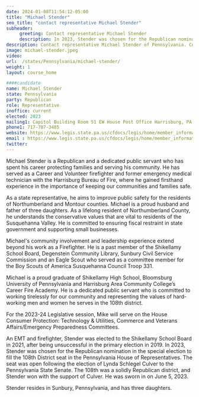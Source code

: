 ```yaml
---
date: 2024-01-08T11:54:12-05:00
title: "Michael Stender"
seo_title: "contact representative Michael Stender"
subheader:
     greeting: Contact representative Michael Stender
     description: In 2023, Stender was chosen for the Republican nomination in the special election to fill the 108th District seat in the Pennsylvania House of Representatives. For the 2023-24 Legislative session, Mike will serve on the House Consumer Protection: Technology & Utilities, Commerce and Veterans Affairs/Emergency Preparedness Committees.
description: Contact representative Michael Stender of Pennsylvania. Contact information for Michael Stender includes email address, phone number, and mailing address.
image: michael-stender.jpeg
video:
url:  /states/Pennsylvania/michael-stender/
weight: 1
layout: course_home

####candidate
name: Michael Stender
state: Pennsylvania
party: Republican
role: Representative
inoffice: current
elected: 2023
mailing1: Capitol Building Room 51 EW House Post Office Harrisburg, PA 17120
phone1: 717-787-3485
website: https://www.legis.state.pa.us/cfdocs/legis/home/member_information/House_bio.cfm?id=2014/
email : https://www.legis.state.pa.us/cfdocs/legis/home/member_information/House_bio.cfm?id=2014/
twitter:
---
```


Michael Stender is a Republican and a dedicated public servant who has spent his career protecting families and serving his community. He has served as a Career and Volunteer firefighter and former emergency medical technician with the Harrisburg Bureau of Fire, where he gained firsthand experience in the importance of keeping our communities and families safe.

As a state representative, he aims to improve public safety for the residents of Northumberland and Montour counties. Michael is a proud husband and father of three daughters. As a lifelong resident of Northumberland County, he understands the conservative values that are vital to residents of the Susquehanna Valley. He is committed to ensuring fiscal restraint in state government and supporting small businesses.

Michael's community involvement and leadership experience extend beyond his work as a Firefighter. He is a past member of the Shikellamy School Board, Degenstein Community Library, Sunbury Civil Service Commission and an Eagle Scout who served as a committee member for the Boy Scouts of America Susquehanna Council Troop 331.

Michael is a proud graduate of Shikellamy High School, Bloomsburg University of Pennsylvania and Harrisburg Area Community College’s Career Fire Academy. He is a dedicated public servant who is committed to working tirelessly for our community and representing the values of hard-working men and women he serves in the 108th district.

For the 2023-24 Legislative session, Mike will serve on the House Consumer Protection: Technology & Utilities, Commerce and Veterans Affairs/Emergency Preparedness Committees.

An EMT and firefighter, Stender was elected to the Shikellamy School Board in 2021, after being unsuccessful in the primary election in 2019. In 2023, Stender was chosen for the Republican nomination in the special election to fill the 108th District seat in the Pennsylvania House of Representatives. The seat was open following the election of Lynda Schlegel Culver to the Pennsylvania State Senate. The 108th was a solidly Republican district, and Stender won with the support of Culver. He was sworn in on June 5, 2023.

Stender resides in Sunbury, Pennsylvania, and has three daughters.
